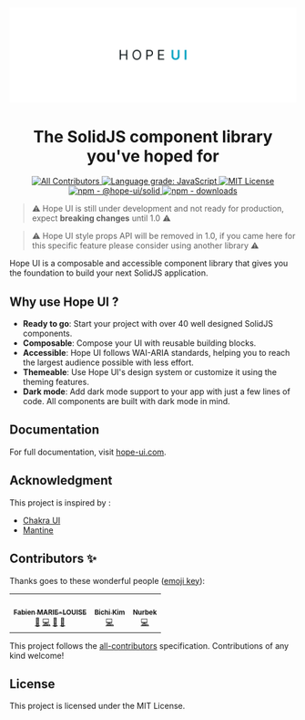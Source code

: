 <p align="center">
  <a href="https://hope-ui.com">
    <img
      alt="Hope UI | The SolidJS component library you've hoped for."
      src="./assets/banner.jpg" 
    />
  </a>
</p>

<h1 align="center">The SolidJS component library you've hoped for</h1>

<p align="center">
  <a href="#contributors-">
    <img src="https://img.shields.io/badge/all_contributors-1-orange.svg?style=flat-square" alt="All Contributors"/>
  </a>
  <a href="https://lgtm.com/projects/g/fabien-ml/hope-ui/context:javascript">
    <img src="https://img.shields.io/lgtm/grade/javascript/g/fabien-ml/hope-ui.svg?logo=lgtm&logoWidth=18" alt="Language grade: JavaScript"/>
  </a>
  <a href="LICENSE.md">
    <img src="https://img.shields.io/github/license/fabien-ml/hope-ui" alt="MIT License"/>
  </a>
  <a href="https://www.npmjs.com/package/@hope-ui/solid">
    <img src="https://img.shields.io/npm/v/@hope-ui/solid" alt="npm - @hope-ui/solid"/>
  </a>
  <a href="https://www.npmjs.com/package/@hope-ui/solid">
    <img src="https://img.shields.io/npm/dm/@hope-ui/solid.svg" alt="npm - downloads" height="18">
  </a>
</p>

> ⚠️ Hope UI is still under development and not ready for production, expect **breaking changes** until 1.0 ⚠️

> ⚠️ Hope UI style props API will be removed in 1.0, if you came here for this specific feature please consider using another library ⚠️

Hope UI is a composable and accessible component library that gives you the foundation to build your next SolidJS application.

## Why use Hope UI ?

- **Ready to go**: Start your project with over 40 well designed SolidJS components.
- **Composable**: Compose your UI with reusable building blocks.
- **Accessible**: Hope UI follows WAI-ARIA standards, helping you to reach the largest audience possible with less effort.
- **Themeable**: Use Hope UI's design system or customize it using the theming features.
- **Dark mode**: Add dark mode support to your app with just a few lines of code. All components are built with dark mode in mind.

## Documentation

For full documentation, visit [hope-ui.com](https://hope-ui.com/).

## Acknowledgment

This project is inspired by :

- [Chakra UI](https://chakra-ui.com/)
- [Mantine](https://mantine.dev/)

## Contributors ✨

Thanks goes to these wonderful people ([emoji key](https://allcontributors.org/docs/en/emoji-key)):

<!-- ALL-CONTRIBUTORS-LIST:START - Do not remove or modify this section -->
<!-- prettier-ignore-start -->
<!-- markdownlint-disable -->
<table>
  <tr>
    <td align="center"><a href="https://github.com/fabien-ml"><img src="https://avatars.githubusercontent.com/u/2832351?v=4?s=100" width="100px;" alt=""/><br /><sub><b>Fabien MARIE-LOUISE</b></sub></a><br /><a href="#design-fabien-ml" title="Design">🎨</a> <a href="https://github.com/fabien-ml/hope-ui/commits?author=fabien-ml" title="Code">💻</a> <a href="https://github.com/fabien-ml/hope-ui/commits?author=fabien-ml" title="Documentation">📖</a> <a href="#maintenance-fabien-ml" title="Maintenance">🚧</a></td>
    <td align="center"><a href="https://github.com/bichikim"><img src="https://avatars.githubusercontent.com/u/13829322?v=4?s=100" width="100px;" alt=""/><br /><sub><b>Bichi Kim</b></sub></a><br /><a href="https://github.com/fabien-ml/hope-ui/commits?author=bichikim" title="Code">💻</a></td>
    <td align="center"><a href="https://github.com/NurbekGithub"><img src="https://avatars.githubusercontent.com/u/24915724?v=4?s=100" width="100px;" alt=""/><br /><sub><b>Nurbek</b></sub></a><br /><a href="https://github.com/fabien-ml/hope-ui/commits?author=NurbekGithub" title="Code">💻</a></td>
  </tr>
</table>

<!-- markdownlint-restore -->
<!-- prettier-ignore-end -->

<!-- ALL-CONTRIBUTORS-LIST:END -->

This project follows the [all-contributors](https://github.com/all-contributors/all-contributors) specification. Contributions of any kind welcome!

## License

This project is licensed under the MIT License.
